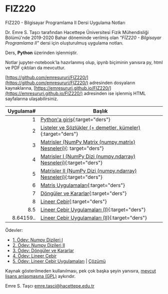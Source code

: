 # FIZ220
FIZ220 - Bilgisayar Programlama II Dersi Uygulama Notları

Dr. Emre S. Taşcı tarafından Hacettepe Üniversitesi Fizik Mühendisliği Bölümü'nde 2019-2020 Bahar döneminde verilmiş olan _"FİZ220 - Bilgisayar Programlama II"_ dersi için oluşturulmuş uygulama notları.

Ders, **Python** üzerinden işlenmiştir.

Notlar jupyter-notebook'la hazırlanmış olup, ipynb biçiminin yanısıra py, html ve PDF çıktıları da mevcuttur.

[https://github.com/emresururi/FIZ220/](https://github.com/emresururi/FIZ220/) adresinden dosyaların kaynaklarına, [https://emresururi.github.io/FIZ220/](https://emresururi.github.io/FIZ220/) adresinden ise işlenmiş HTML sayfalarına ulaşabilirsiniz.

Uygulama#|Başlık
---:|---
1|[Python'a giriş](FIZ220_EST_UygulamaNotlari_01_Pythona_Giris.html){:target="ders"}
2|[Listeler ve Sözlükler (+ demetler, kümeler)](FIZ220_EST_UygulamaNotlari_02_Listeler_Sozlukler.html){:target="ders"}
3|[Matrisler (NumPy Matrix (numpy.matrix) Nesneleri)](FIZ220_EST_UygulamaNotlari_03_Matrisler.html){:          target="ders"}
4|[Matrisler I (NumPy Dizi (numpy.ndarray) Nesneleri)](FIZ220_EST_UygulamaNotlari_04_NumPy_Dizileri_I.html){:target="ders"}
5|[Matrisler II (NumPy Dizi (numpy.ndarray) Nesneleri)](FIZ220_EST_UygulamaNotlari_05_NumPy_Dizileri_II.html){:target="ders"}
6|[Matris Uygulamaları](FIZ220_EST_UygulamaNotlari_06_Matris_Uygulamalari.html){:target="ders"}
7|[Döngüler ve Kararlar](FIZ220_EST_UygulamaNotlari_07_Donguler_ve_Kararlar.html){:target="ders"}
8|[Lineer Cebir](FIZ220_EST_UygulamaNotlari_08_LineerCebir.html){:target="ders"}
8.5|[Lineer Cebir Uygulamaları (I)](FIZ220_EST_UygulamaNotlari_08_LineerCebir_Uygulamalari_1.html){:target="ders"}
8.64159..|[Lineer Cebir Uygulamaları (II)](FIZ220_EST_UygulamaNotlari_08_LineerCebir_Uygulamalari_2.html){:target="ders"}


Ödevler:
* [1. Ödev: Numpy Dizileri I](FIZ220_EST_Odev_01_NumPy_Dizileri.html)
* [2. Ödev: Numpy Dizileri II](FIZ220_EST_Odev_02_NumPy_Dizileri.html)
* [3. Ödev: Döngüler ve Kararlar](FIZ220_EST_Odev_03_Donguler_ve_Kararlar.html)
* [4. Ödev: Lineer Cebir](FIZ220_EST_Odev_04_LineerCebir.html)
* [5. Ödev: Lineer Cebir Uygulamaları](FIZ220_EST_Odev_05_LineerCebirUygulamalari.html) | [Çözümü](FIZ220_EST_Odev_05_LineerCebirUygulamalari_Cozumler.html)

Kaynak gösterilmeden kullanılması, pek çok başka şeyin yanısıra, [mevcut lisans anlaşmasına (GPL)](http://ozgurlisanslar.org.tr/gpl/gpl-v3/) aykırıdır.

Emre S. Taşcı <emre.tasci@hacettepe.edu.tr>
